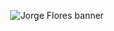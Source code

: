 <p align="center">
  <img src="https://capsule-render.vercel.app/api?type=waving&height=200&color=0:22C55E,100:38BDF8&text=Jorge%20Flores&fontColor=FFFFFF&fontSize=42&fontAlignY=35&desc=Computer%20Science%20Student%20%7C%20AI%20•%20Cyber%20•%20Games%20•%20Data&descAlignY=55&descAlign=50" alt="Jorge Flores banner" />
</p>
